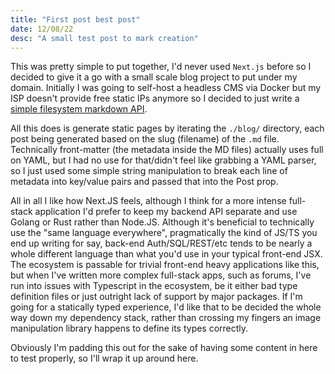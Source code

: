 ```yaml
---
title: "First post best post"
date: 12/08/22
desc: "A small test post to mark creation"
---
```



This was pretty simple to put together, I'd never used `Next.js` before so I decided to give it a go with a small scale blog project to put under my domain. Initially I was going to self-host a headless CMS via Docker but my ISP doesn't provide free static IPs anymore so I decided to just write a [simple filesystem markdown API](https://github.com/izzymg/blog-izzymg/blob/main/lib.ts).

All this does is generate static pages by iterating the `./blog/` directory, each post being generated based on the slug (filename) of the `.md` file. Technically front-matter (the metadata inside the MD files) actually uses full on YAML, but I had no use for that/didn't feel like grabbing a YAML parser, so I just used some simple string manipulation to break each line of metadata into key/value pairs and passed that into the Post prop. 

All in all I like how Next.JS feels, although I think for a more intense full-stack application I'd prefer to keep my backend API separate and use Golang or Rust rather than Node.JS. Although it's beneficial to technically use the "same language everywhere", pragmatically the kind of JS/TS you end up writing for say, back-end Auth/SQL/REST/etc tends to be nearly a whole different language than what you'd use in your typical front-end JSX. The ecosystem is passable for trivial front-end heavy applications like this, but when I've written more complex full-stack apps, such as forums, I've run into issues with Typescript in the ecosystem, be it either bad type definition files or just outright lack of support by major packages. If I'm going for a statically typed experience, I'd like that to be decided the whole way down my dependency stack, rather than crossing my fingers an image manipulation library happens to define its types correctly.

Obviously I'm padding this out for the sake of having some content in here to test properly, so I'll wrap it up around here.